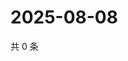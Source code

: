 # 2025-08-08

共 0 条

<!-- BEGIN ZHIHUVIDEO -->
<!-- 最后更新时间 Fri Aug 08 2025 21:33:12 GMT+0800 (China Standard Time) -->

<!-- END ZHIHUVIDEO -->
